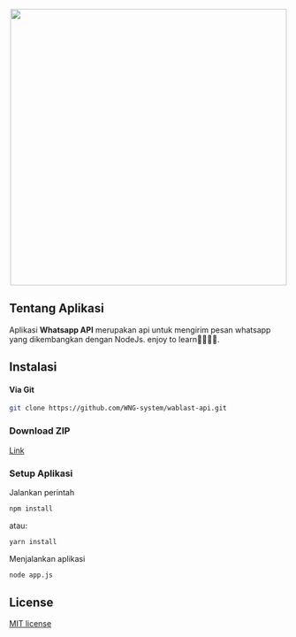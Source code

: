 <p align="center">
    <a href="https://github.com/Kantrawibawa10" target="_blank"><img src="https://developers.giphy.com/branch/master/static/api-512d36c09662682717108a38bbb5c57d.gif" width="500"></a>
</p>

## Tentang Aplikasi

Aplikasi <b>Whatsapp API</b> merupakan api untuk mengirim pesan whatsapp yang dikembangkan dengan NodeJs. enjoy to learn👋🏻👋🏻.

## Instalasi
#### Via Git
```bash
git clone https://github.com/WNG-system/wablast-api.git
```

### Download ZIP
[Link](https://github.com/WNG-system/wablast-api/archive/refs/heads/main.zip)

### Setup Aplikasi
Jalankan perintah 
```bash
npm install
```
atau:
```bash
yarn install
```

Menjalankan aplikasi
```bash
node app.js
```

## License

[MIT license](https://opensource.org/licenses/MIT)

